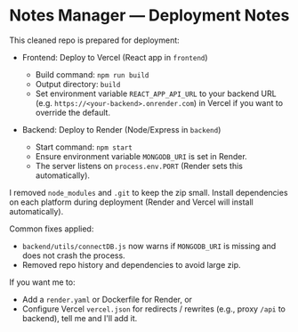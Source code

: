 # Notes Manager — Deployment Notes

This cleaned repo is prepared for deployment:
- Frontend: Deploy to Vercel (React app in `frontend`)
  - Build command: `npm run build`
  - Output directory: `build`
  - Set environment variable `REACT_APP_API_URL` to your backend URL (e.g. `https://<your-backend>.onrender.com`) in Vercel if you want to override the default.

- Backend: Deploy to Render (Node/Express in `backend`)
  - Start command: `npm start`
  - Ensure environment variable `MONGODB_URI` is set in Render.
  - The server listens on `process.env.PORT` (Render sets this automatically).

I removed `node_modules` and `.git` to keep the zip small. Install dependencies on each platform during deployment (Render and Vercel will install automatically).

Common fixes applied:
- `backend/utils/connectDB.js` now warns if `MONGODB_URI` is missing and does not crash the process.
- Removed repo history and dependencies to avoid large zip.

If you want me to:
- Add a `render.yaml` or Dockerfile for Render, or
- Configure Vercel `vercel.json` for redirects / rewrites (e.g., proxy `/api` to backend),
tell me and I'll add it.

